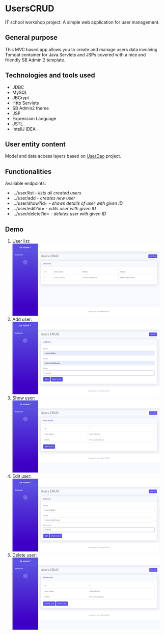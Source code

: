 # UsersCRUD
IT school workshop project. A simple web application for user management.

## General purpose
This MVC based app allows you to create and manage users data involving Tomcat container for Java Servlets and JSPs covered with a nice and friendly SB Admin 2 template.

## Technologies and tools used
* JDBC
* MySQL
* JBCrypt
* Http Servlets
* SB Admin2 theme
* JSP
* Expression Language
* JSTL
* InteliJ IDEA

## User entity content
Model and data access layers based on [UserDao](https://github.com/LukasBulka/UserDao) project.
  
## Functionalities
Available endpoints:
* .../user/list       - *lists all created users*
* .../user/add        - *creates new user*
* .../user/show?id=   - *shows details of user with given ID*
* .../user/edit?id=   - *edits user with given ID*
* .../user/delete?id= - *deletes user with given ID*
 
## Demo
1. User list:
![list_users][list_users]  
1. Add user:
![add_user][add_user]
1. Show user:
![show_user][show_user]
1. Edit user:
![edit_user][edit_user]
1. Delete user: 
![delete_user][delete_user]

[list_users]: images/userList.png "Users list"
[add_user]: images/addUser.png "Add user"
[show_user]: images/userDetails.png "Show user details"
[edit_user]: images/editUser.png "Edit user"
[delete_user]: images/deleteUser.png "Delete user"
